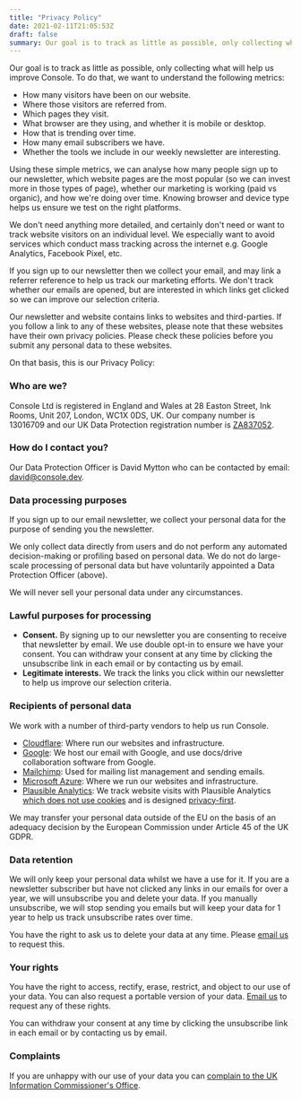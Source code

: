 ```yaml
---
title: "Privacy Policy"
date: 2021-02-11T21:05:53Z
draft: false 
summary: Our goal is to track as little as possible, only collecting what will help us improve Console.
---
```


Our goal is to track as little as possible, only collecting what will help us
improve Console. To do that, we want to understand the following metrics:

-   How many visitors have been on our website.
-   Where those visitors are referred from.
-   Which pages they visit.
-   What browser are they using, and whether it is mobile or desktop.
-   How that is trending over time.
-   How many email subscribers we have.
-   Whether the tools we include in our weekly newsletter are interesting.

Using these simple metrics, we can analyse how many people sign up to our
newsletter, which website pages are the most popular (so we can invest more in
those types of page), whether our marketing is working (paid vs organic), and
how we're doing over time. Knowing browser and device type helps us ensure we
test on the right platforms.

We don't need anything more detailed, and certainly don't need or want to track
website visitors on an individual level. We especially want to avoid services
which conduct mass tracking across the internet e.g. Google Analytics, Facebook
Pixel, etc.

If you sign up to our newsletter then we collect your email, and may link a
referrer reference to help us track our marketing efforts. We don't track
whether our emails are opened, but are interested in which links get clicked so
we can improve our selection criteria.

Our newsletter and website contains links to websites and third-parties. If you
follow a link to any of these websites, please note that these websites have
their own privacy policies. Please check these policies before you submit any
personal data to these websites.

On that basis, this is our Privacy Policy:

### Who are we?

Console Ltd is registered in England and Wales at 28 Easton Street, Ink Rooms,
Unit 207, London, WC1X 0DS, UK. Our company number is 13016709 and our UK Data
Protection registration number is
[ZA837052](https://ico.org.uk/ESDWebPages/Entry/ZA837052).

### How do I contact you?

Our Data Protection Officer is David Mytton who can be contacted by email:
[david@console.dev](mailto:david@console.dev).

### Data processing purposes

If you sign up to our email newsletter, we collect your personal data for the
purpose of sending you the newsletter.

We only collect data directly from users and do not perform any automated
decision-making or profiling based on personal data. We do not do large-scale
processing of personal data but have voluntarily appointed a Data Protection
Officer (above).

We will never sell your personal data under any circumstances.

### Lawful purposes for processing

-   **Consent.** By signing up to our newsletter you are consenting to receive
    that newsletter by email. We use double opt-in to ensure we have your
    consent. You can withdraw your consent at any time by clicking the
    unsubscribe link in each email or by contacting us by email.
-   **Legitimate interests.** We track the links you click within our newsletter
    to help us improve our selection criteria.

### Recipients of personal data

We work with a number of third-party vendors to help us run Console.

-   [Cloudflare](https://www.cloudflare.com/): Where run our websites and
    infrastructure.
-   [Google](https://www.google.com/): We host our email with Google, and use
    docs/drive collaboration software from Google.
-   [Mailchimp](https://mailchimp.com/): Used for mailing list management and
    sending emails.
-   [Microsoft Azure](https://azure.microsoft.com/): Where we run our websites
    and infrastructure.
-   [Plausible Analytics](https://plausible.io/): We track website visits with
    Plausible Analytics [which does not use
    cookies](https://plausible.io/data-policy) and is designed
    [privacy-first](https://plausible.io/privacy-focused-web-analytics).

We may transfer your personal data outside of the EU on the basis of an
adequacy decision by the European Commission under Article 45 of the UK GDPR.

### Data retention

We will only keep your personal data whilst we have a use for it. If you are a
newsletter subscriber but have not clicked any links in our emails for over a
year, we will unsubscribe you and delete your data. If you manually
unsubscribe, we will stop sending you emails but will keep your data for 1 year
to help us track unsubscribe rates over time.

You have the right to ask us to delete your data at any time. Please [email
us](mailto:hello@console.dev) to request this.

### Your rights

You have the right to access, rectify, erase, restrict, and object to our use
of your data. You can also request a portable version of your data. [Email
us](mailto:hello@console.dev) to request any of these rights.

You can withdraw your consent at any time by clicking the unsubscribe link in
each email or by contacting us by email.

### Complaints

If you are unhappy with our use of your data you can [complain to the UK
Information Commissioner's Office](https://ico.org.uk/make-a-complaint/).
